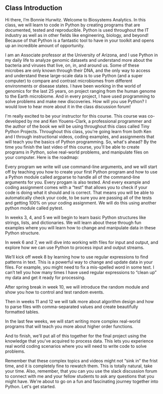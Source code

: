 ## Class Introduction

Hi there, I’m Bonnie Hurwitz. Welcome to Biosystems Analytics. In this class, we will learn to code in Python by creating programs that are documented, tested and reproducible. Python is used throughout the IT industry as well as in other fields like engineering, biology, and beyond! Because of that Python is a fantastic tool to have in your toolkit and opens up an incredible amount of opportunity.

I am an Associate professor at the University of Arizona, and I use Python in my daily life to analyze genomic datasets and understand more about the bacteria and viruses that live, on, in, and around us. Some of these microbes are only known through their DNA, and the only way to access and understand these large-scale data is to use Python (and a super computer) to compare and contrast microbiomes from different environments or disease states. I have been working in the world of genomics for the last 25 years, on project ranging from the human genome to the Earth microbiome. And in every project, I have used programming to solve problems and make new discoveries. How will you use Python? I would love to hear more about it in the class discussion forum! 

I'm really excited to be your instructor for this course. This course was co-developed by me and Ken Youens-Clark, a professional programmer and the author of the book we will be using throughout this class called Tiny Python Projects. Throughout this class, you're going learn from both Ken and I through instructional videos, coding examples, and assignments that will teach you the basics of Python programming. So, what's ahead? By the time you finish the last video of this course, you'll be able to create programs in Python, solve real-world problems, and manipulate files on your computer. Here is the roadmap:

Every program we write will use command-line arguments, and we will start off by teaching you how to create your first Python program and how to use a Python module called argparse to handle all of the command-line arguments for you. Every progam is also tested. And every example and coding assignment comes with a “test” that allows you to check if your code is doing what it should and is correct. That means you will be able to automatically check your code, to be sure you are passing all of the tests and getting 100% on your coding assignment. We will do this using another python module called pytest.

In weeks 3, 4, and 5 we will begin to learn basic Python structures like strings, lists, and dictionaries. We will learn about these through fun examples where you will learn how to change and manipulate data in these Python structure.

In week 6 and 7, we will dive into working with files for input and output, and explore how we can use Python to process input and output streams.     

We’ll kick off week 8 by learning how to use regular expressions to find patterns in text. This is a powerful way to change and update data in your files. For example, you might need to fix a mis-spelled word in some text. I can’t tell you how many times I have used regular expressions to “clean up” my data and get it ready for processing.

After spring break in week 10, we will introduce the random module and show you how to control and test random events.

Then in weeks 11 and 12 we will talk more about algorithm design and how to parse files with comma-separated values and create beautifully formatted tables.

In the last few weeks, we will start writing more complex real-world programs that will teach you more about higher order functions. 

And to finish, we'll put all of this together for the final project using the knowledge that you've acquired to process data. This lets you experience real world coding scenarios where you will need to write code to solve problems. 

Remember that these complex topics and videos might not “sink in” the frist time, and it is completely fine to rewatch them. This is totally natural, take your time. Also, remember, that you can you use the slack discussion forum to connect with me and  your fellow students to ask any questions that you might have. We're about to go on a fun and fascinating journey together into Python. Let's get started.
